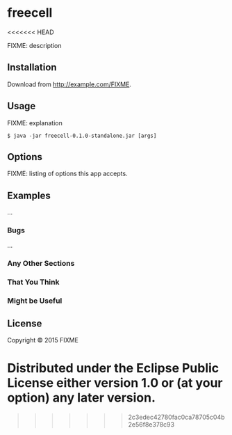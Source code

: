 # freecell
<<<<<<< HEAD

FIXME: description

## Installation

Download from http://example.com/FIXME.

## Usage

FIXME: explanation

    $ java -jar freecell-0.1.0-standalone.jar [args]

## Options

FIXME: listing of options this app accepts.

## Examples

...

### Bugs

...

### Any Other Sections
### That You Think
### Might be Useful

## License

Copyright © 2015 FIXME

Distributed under the Eclipse Public License either version 1.0 or (at
your option) any later version.
=======
>>>>>>> 2c3edec42780fac0ca78705c04b2e56f8e378c93
